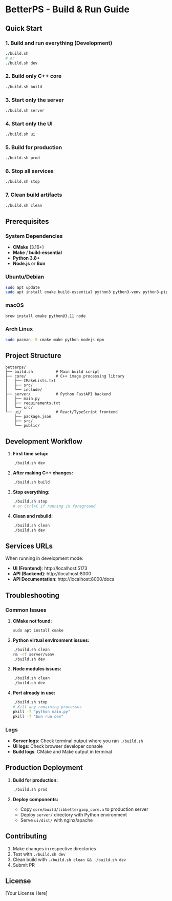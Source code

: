 # BetterPS - Build & Run Guide

## Quick Start

### 1. Build and run everything (Development)
```bash
./build.sh
# or
./build.sh dev
```

### 2. Build only C++ core
```bash
./build.sh build
```

### 3. Start only the server
```bash
./build.sh server
```

### 4. Start only the UI
```bash
./build.sh ui
```

### 5. Build for production
```bash
./build.sh prod
```

### 6. Stop all services
```bash
./build.sh stop
```

### 7. Clean build artifacts
```bash
./build.sh clean
```

## Prerequisites

### System Dependencies
- **CMake** (3.16+)
- **Make** / **build-essential**
- **Python 3.8+**
- **Node.js** or **Bun**

### Ubuntu/Debian
```bash
sudo apt update
sudo apt install cmake build-essential python3 python3-venv python3-pip nodejs npm
```

### macOS
```bash
brew install cmake python@3.11 node
```

### Arch Linux
```bash
sudo pacman -S cmake make python nodejs npm
```

## Project Structure

```
betterps/
├── build.sh          # Main build script
├── core/             # C++ image processing library
│   ├── CMakeLists.txt
│   ├── src/
│   └── include/
├── server/           # Python FastAPI backend
│   ├── main.py
│   ├── requirements.txt
│   └── src/
└── ui/               # React/TypeScript frontend
    ├── package.json
    ├── src/
    └── public/
```

## Development Workflow

1. **First time setup:**
   ```bash
   ./build.sh dev
   ```

2. **After making C++ changes:**
   ```bash
   ./build.sh build
   ```

3. **Stop everything:**
   ```bash
   ./build.sh stop
   # or Ctrl+C if running in foreground
   ```

4. **Clean and rebuild:**
   ```bash
   ./build.sh clean
   ./build.sh dev
   ```

## Services URLs

When running in development mode:

- **UI (Frontend)**: http://localhost:5173
- **API (Backend)**: http://localhost:8000
- **API Documentation**: http://localhost:8000/docs

## Troubleshooting

### Common Issues

1. **CMake not found:**
   ```bash
   sudo apt install cmake
   ```

2. **Python virtual environment issues:**
   ```bash
   ./build.sh clean
   rm -rf server/venv
   ./build.sh dev
   ```

3. **Node modules issues:**
   ```bash
   ./build.sh clean
   ./build.sh dev
   ```

4. **Port already in use:**
   ```bash
   ./build.sh stop
   # Kill any remaining processes
   pkill -f "python main.py"
   pkill -f "bun run dev"
   ```

### Logs

- **Server logs**: Check terminal output where you ran `./build.sh`
- **UI logs**: Check browser developer console
- **Build logs**: CMake and Make output in terminal

## Production Deployment

1. **Build for production:**
   ```bash
   ./build.sh prod
   ```

2. **Deploy components:**
   - Copy `core/build/libbettergimp_core.a` to production server
   - Deploy `server/` directory with Python environment
   - Serve `ui/dist/` with nginx/apache

## Contributing

1. Make changes in respective directories
2. Test with `./build.sh dev`
3. Clean build with `./build.sh clean && ./build.sh dev`
4. Submit PR

## License

[Your License Here]